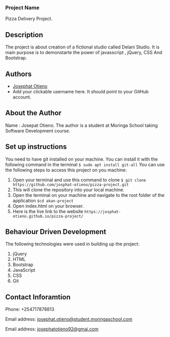 ### Project Name
 Pizza Delivery Project.
## Description
 The project is about creation of a fictional studio called Delani Studio. It is main purpose is to demonstarte the power of javasscript , jQuery, CSS And Bootstrap.
 ## Authors
- [Josephat Otieno](https://github.com/)
- Add your clickable username here. It should point to your GitHub account. 
## About the Author
 Name : Josepat Otieno.
 The author is a student at Moringa School taking Software Development course.
## Set up instructions
 You need to have git installed on your machine. You can install it with the following command in the terminal
 `$ sudo apt install git-all`
 You can use the following steps to access this project on you machine:
 1. Open your terminal and use this command to clone `$ git clone https://github.com/josphat-otieno/pizza-project.git`
 2. This will clone the repository into your local machine.
 3. Open the terminal on your machine and navigate to the root folder of the application  `$cd akan-project`
 4. Open index.html on your browser.
 5. Here is the live link to the website `https://josphat-otieno.github.io/pizza-project/`

## Behaviour Driven Development

The following technologies were used in building up the project:
1. jQuery
2. HTML
3. Bootstrap
4. JavaScript
5. CSS
6. Git
## Contact Inforamtion
 Phone: +254717878813

 Email address: josephat.otieno@student.moringaschool.com

 Email address: josephatotieno92@gmai.com